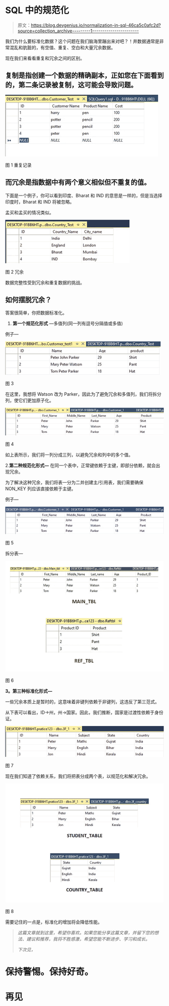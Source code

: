 # SQL 中的规范化

> 原文：<https://blog.devgenius.io/normalization-in-sql-46ca5c0afc2d?source=collection_archive---------1----------------------->

我们为什么要标准化数据？这个问题在我们脑海里蹦出来对吧？！井数据通常是非常混乱和肮脏的，有空值、重复、空白和大量冗余数据。

现在我们来看看重复和冗余之间的区别。

## 复制是指创建一个数据的精确副本，正如您在下面看到的，第二条记录被复制，这可能会导致问题。

![](img/e74bd00dea9f1cfac73dbfa658e677f8.png)

图 1 重复记录

## 而冗余是指数据中有两个意义相似但不重复的值。

下面是一个例子，你可以看到印度、Bharat 和 IND 的意思是一样的，但是当选择印度时，Bharat 和 IND 将被忽略。

孟买和孟买的情况类似。

![](img/4da662cd5e2863842a0d6ce5cdc31e3f.png)

图 2 冗余

数据完整性受到冗余和重复数据的挑战。

## 如何摆脱冗余？

答案很简单，你把数据标准化。

1.  **第一个规范化形式** —多值列(同一列有逗号分隔值或多值)

例子—

![](img/544065b5cfdd24c2bc5d0e4eabde6992.png)

图 3

在这里，我想将 Watson 改为 Parker，因此为了避免冗余和多值列，我们将拆分列，使它们更加原子化。

![](img/d5ca09c36fa9640084608e374866841b.png)

图 4

如上表所示，我们将一列分成三列，以避免冗余和列中的多个值。

2.**第二种规范化形式—** 在同一个表中，正常键依赖于主键，即部分依赖，就会出现冗余。

为了解决这种冗余，我们将表一分为二并创建主/引用表，我们需要确保 NON_KEY 列应该直接依赖于主键。

例子—

![](img/5cca15be5dd4dccd92d919ad693670ea.png)

图 5

拆分表—

![](img/5c1167c06f1177c969f7141645efc536.png)

图 6

**3。第三种标准化形式—**

一些冗余本质上是暂时的，这意味着非键列依赖于非键列，这违反了第三范式。

从下表可以看出，ID→州，州→国家。因此，我们推断，国家是过渡性依赖于身份证。

![](img/2cb19ca905c132333866398f52d30100.png)

图 7

现在我们知道了依赖关系，我们将把表分成两个表，以规范化和解决冗余。

![](img/6081b916d7702624748251289ad50db8.png)

图 8

需要记住的一点是，标准化的增加将会降低性能。

> *这篇文章就到这里，希望你喜欢。如果您能分享这篇文章，并留下您的想法、建议和推荐，我将不胜感激，希望您能不断进步、学习和成长。*
> 
> *下次见，*

# 保持警惕。保持好奇。

# 再见